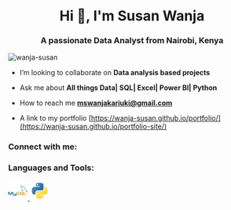 
<h1 align="center">Hi 👋, I'm Susan Wanja</h1>
<h3 align="center">A passionate Data Analyst from Nairobi, Kenya</h3>

<p align="left"> <img src="https://komarev.com/ghpvc/?username=wanja-susan&label=Profile%20views&color=0e75b6&style=flat" alt="wanja-susan" /> </p>

-  I’m looking to collaborate on **Data analysis based projects**

-  Ask me about **All things Data| SQL| Excel| Power BI| Python**

-  How to reach me **mswanjakariuki@gmail.com**

-  A link to my portfolio [https://wanja-susan.github.io/portfolio/](https://wanja-susan.github.io/portfolio-site/)

<h3 align="left">Connect with me:</h3>
<p align="left">
</p>

<h3 align="left">Languages and Tools:</h3>
<p align="left"> <a href="https://www.mysql.com/" target="_blank" rel="noreferrer"> <img src="https://raw.githubusercontent.com/devicons/devicon/master/icons/mysql/mysql-original-wordmark.svg" alt="mysql" width="40" height="40"/> </a> <a href="https://www.python.org" target="_blank" rel="noreferrer"> <img src="https://raw.githubusercontent.com/devicons/devicon/master/icons/python/python-original.svg" alt="python" width="40" height="40"/> </a> </p>

